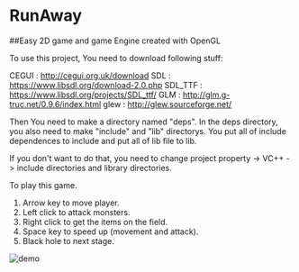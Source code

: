 # RunAway
##Easy 2D game and game Engine created with OpenGL

To use this project, You need to download following stuff:

CEGUI   : http://cegui.org.uk/download
SDL     : https://www.libsdl.org/download-2.0.php
SDL_TTF : https://www.libsdl.org/projects/SDL_ttf/
GLM     : http://glm.g-truc.net/0.9.6/index.html
glew    : http://glew.sourceforge.net/

Then You need to make a directory named "deps".
In the deps directory, you also need to make "include" and "lib" directorys.
You put all of include dependences to include and put all of lib file to lib.

If you don't want to do that, you need to change project property -> VC++ -> include directories and library directories.



To play this game.
1. Arrow key to move player.
2. Left click to attack monsters.
3. Right click to get the items on the field.
4. Space key to speed up (movement and attack).
5. Black hole to next stage.

![demo](https://cloud.githubusercontent.com/assets/16845513/17469667/361b9d64-5cea-11e6-9832-04e3b50d19d2.png)
